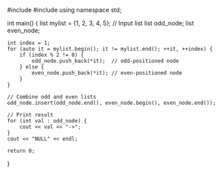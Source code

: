 #include <iostream>
#include <list>
using namespace std;

int main() {
    list<int> mylist = {1, 2, 3, 4, 5};  // Input list
    list<int> odd_node;
    list<int> even_node;

    int index = 1;
    for (auto it = mylist.begin(); it != mylist.end(); ++it, ++index) {
        if (index % 2 != 0) {
            odd_node.push_back(*it);  // odd-positioned node
        } else {
            even_node.push_back(*it); // even-positioned node
        }
    }

    // Combine odd and even lists
    odd_node.insert(odd_node.end(), even_node.begin(), even_node.end());

    // Print result
    for (int val : odd_node) {
        cout << val << "->";
    }
    cout << "NULL" << endl;

    return 0;
}
